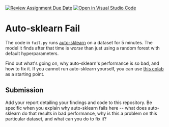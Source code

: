 [![Review Assignment Due Date](https://classroom.github.com/assets/deadline-readme-button-24ddc0f5d75046c5622901739e7c5dd533143b0c8e959d652212380cedb1ea36.svg)](https://classroom.github.com/a/ARi37hLH)
[![Open in Visual Studio Code](https://classroom.github.com/assets/open-in-vscode-718a45dd9cf7e7f842a935f5ebbe5719a5e09af4491e668f4dbf3b35d5cca122.svg)](https://classroom.github.com/online_ide?assignment_repo_id=14838604&assignment_repo_type=AssignmentRepo)
# Auto-sklearn Fail

The code in `fail.py` runs
[auto-sklearn](https://automl.github.io/auto-sklearn/master/) on a dataset for 5
minutes. The model it finds after that time is *worse* than just using a random
forest with default hyperparameters.

Find out what's going on, why auto-sklearn's performance is so bad, and how to
fix it. If you cannot run auto-sklearn yourself, you can use [this
colab](https://colab.research.google.com/drive/1goMxbe5P9TA9V6qzpA-RB01TmPiZB8AC?usp=sharing)
as a starting point.

## Submission

Add your report detailing your findings and code to this repository. Be specific
when you explain why auto-sklearn fails here -- what does auto-sklearn do that
results in bad performance, why is this a problem on this particular dataset,
and what can you do to fix it?
